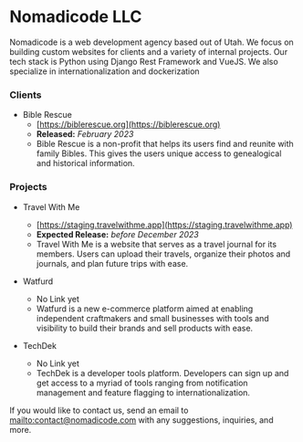 # Nomadicode LLC
Nomadicode is a web development agency based out of Utah. We focus on building custom websites for clients and a variety of internal projects. Our tech stack is Python using Django Rest Framework and VueJS. We also specialize in internationalization and dockerization

### Clients

- Bible Rescue
  - [https://biblerescue.org](https://biblerescue.org)
  - __Released:__ _February 2023_
  - Bible Rescue is a non-profit that helps its users find and reunite with family Bibles. This gives the users unique access to genealogical and historical information.
 

### Projects

- Travel With Me
  - [https://staging.travelwithme.app](https://staging.travelwithme.app)
  - __Expected Release:__ _before December 2023_
  - Travel With Me is a website that serves as a travel journal for its members. Users can upload their travels, organize their photos and journals, and plan future trips with ease.
 
- Watfurd
  - No Link yet
  - Watfurd is a new e-commerce platform aimed at enabling independent craftmakers and small businesses with tools and visibility to build their brands and sell products with ease.

- TechDek
  - No Link yet
  - TechDek is a developer tools platform. Developers can sign up and get access to a myriad of tools ranging from notification management and feature flagging to internationalization.


If you would like to contact us, send an email to [mailto:contact@nomadicode.com](contact@nomadicode.com) with any suggestions, inquiries, and more.


